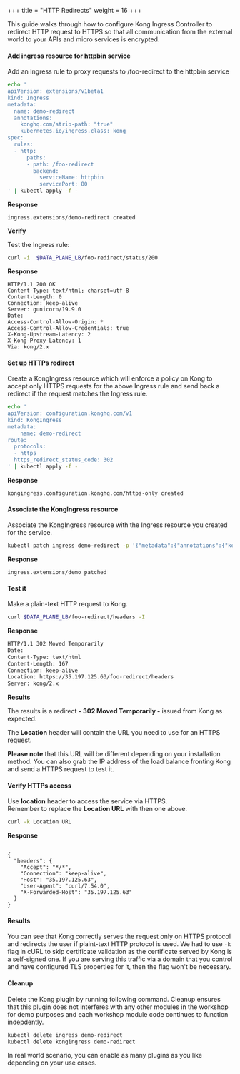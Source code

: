+++
title = "HTTP Redirects"
weight = 16
+++

This guide walks through how to configure Kong Ingress Controller  to redirect HTTP request to HTTPS so that all communication from the external world to your APIs and micro services is encrypted.

#### Add ingress resource for httpbin service

Add an Ingress rule to proxy requests  to /foo-redirect to the httpbin  service

```bash
echo '
apiVersion: extensions/v1beta1
kind: Ingress
metadata:
  name: demo-redirect
  annotations:
    konghq.com/strip-path: "true"
    kubernetes.io/ingress.class: kong
spec:
  rules:
  - http:
      paths:
      - path: /foo-redirect
        backend:
          serviceName: httpbin
          servicePort: 80
' | kubectl apply -f -
```

**Response**

```
ingress.extensions/demo-redirect created
```

**Verify**

Test the Ingress rule:

```bash
curl -i  $DATA_PLANE_LB/foo-redirect/status/200
```

**Response**
```
HTTP/1.1 200 OK
Content-Type: text/html; charset=utf-8
Content-Length: 0
Connection: keep-alive
Server: gunicorn/19.9.0
Date:
Access-Control-Allow-Origin: *
Access-Control-Allow-Credentials: true
X-Kong-Upstream-Latency: 2
X-Kong-Proxy-Latency: 1
Via: kong/2.x
```

#### Set up HTTPs redirect

Create a KongIngress resource which will enforce a policy on Kong to accept only HTTPS requests for the above Ingress rule and send back a redirect if the request matches the Ingress rule.

```bash
echo '
apiVersion: configuration.konghq.com/v1
kind: KongIngress
metadata:
    name: demo-redirect
route:
  protocols:
  - https
  https_redirect_status_code: 302
' | kubectl apply -f -
```


**Response**

```
kongingress.configuration.konghq.com/https-only created
```


#### Associate the KongIngress resource 

Associate the KongIngress resource with the Ingress resource you created for the service.

```bash
kubectl patch ingress demo-redirect -p '{"metadata":{"annotations":{"konghq.com/override":"https-only"}}}'
```

**Response**

```
ingress.extensions/demo patched
```

#### Test it

Make a plain-text HTTP request to Kong.  

```bash
curl $DATA_PLANE_LB/foo-redirect/headers -I
```

**Response**

```bash
HTTP/1.1 302 Moved Temporarily
Date: 
Content-Type: text/html
Content-Length: 167
Connection: keep-alive
Location: https://35.197.125.63/foo-redirect/headers
Server: kong/2.x
```

**Results**

The results is a redirect **- 302 Moved Temporarily -**  issued from Kong as expected.

The  **Location**  header will contain the URL you need to use for an HTTPS request. 

**Please note** that this URL will be different depending on your installation method. You can also grab the IP address of the load balance  fronting Kong and send a HTTPS request to test it.


#### Verify HTTPs access

Use **location** header to access the service via HTTPS.  
Remember to replace the **Location URL** with then one above. 

```bash
curl -k Location URL
```

**Response**

```

{
  "headers": {
    "Accept": "*/*",
    "Connection": "keep-alive",
    "Host": "35.197.125.63",
    "User-Agent": "curl/7.54.0",
    "X-Forwarded-Host": "35.197.125.63"
  }
}
```

#### Results
You can see that Kong correctly serves the request only on HTTPS protocol and redirects the user if plaint-text HTTP protocol is used. We had to use  `-k`  flag in cURL to skip certificate validation as the certificate served by Kong is a self-signed one. If you are serving this traffic via a domain that you control and have configured TLS properties for it, then the flag won't be necessary.


#### Cleanup

Delete the Kong plugin by running following command. Cleanup ensures that this plugin does not interferes with any other modules in the workshop for demo purposes and each workshop module code continues to function indepdently.

```bash
kubectl delete ingress demo-redirect
kubectl delete kongingress demo-redirect
```

In real world scenario, you can enable as many plugins as you like depending on your use cases.
